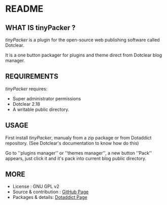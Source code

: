 # README

## WHAT IS tinyPacker ?

_tinyPacker_ is a plugin for the open-source 
web publishing software called Dotclear.

It is a one button packager for plugins and theme 
direct from Dotclear blog manager.

## REQUIREMENTS

_tinyPacker_ requires: 

 * Super administrator permissions
 * Dotclear 2.18 
 * A writable public directory.

## USAGE

First install _tinyPacker_, manualy from a zip package or from 
Dotaddict repository. (See Dotclear's documentation to know how do this)

Go to ''plugins manager'' or ''themes manager'', 
a new button ''Pack'' appears, just click it 
and it's pack into current blog public directory.

## MORE

 * License : GNU GPL v2
 * Source & contribution : [GitHub Page](https://github.com/JcDenis/tinyPacker)
 * Packages & details:  [Dotaddict Page](https://plugins.dotaddict.org/dc2/details/tinyPacker)